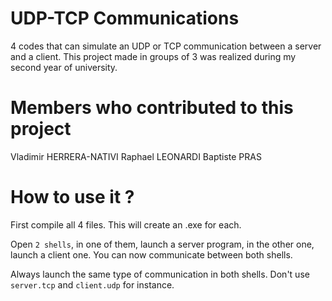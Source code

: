 # UDP-TCP Communications

4 codes that can simulate an UDP or TCP communication between a server and a client. This project made in groups of 3 was realized during my second year of university.

# Members who contributed to this project

Vladimir HERRERA-NATIVI
Raphael LEONARDI
Baptiste PRAS

# How to use it ?

First compile all 4 files. This will create an .exe for each.

Open `2 shells`, in one of them, launch a server program, in the other one, launch a client one. You can now communicate between both shells.

Always launch the same type of communication in both shells. Don't use `server.tcp` and `client.udp` for instance.
